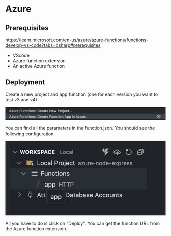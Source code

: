 # Azure 

## Prerequisites 

https://learn.microsoft.com/en-us/azure/azure-functions/functions-develop-vs-code?tabs=csharp#prerequisites
- VScode
- Azure function extension
- An active Azure function

## Deployment

Create a new project and app function (one for each version you want to test v3 and v4)

![New app](../medias/azure-deployment-2.png)

You can find all the parameters in the function.json.
You should see the following configuration

![New app](../medias/azure-deployment-1.png)

All you have to do is click on "Deploy".
You can get the function URL from the Azure function extension.
